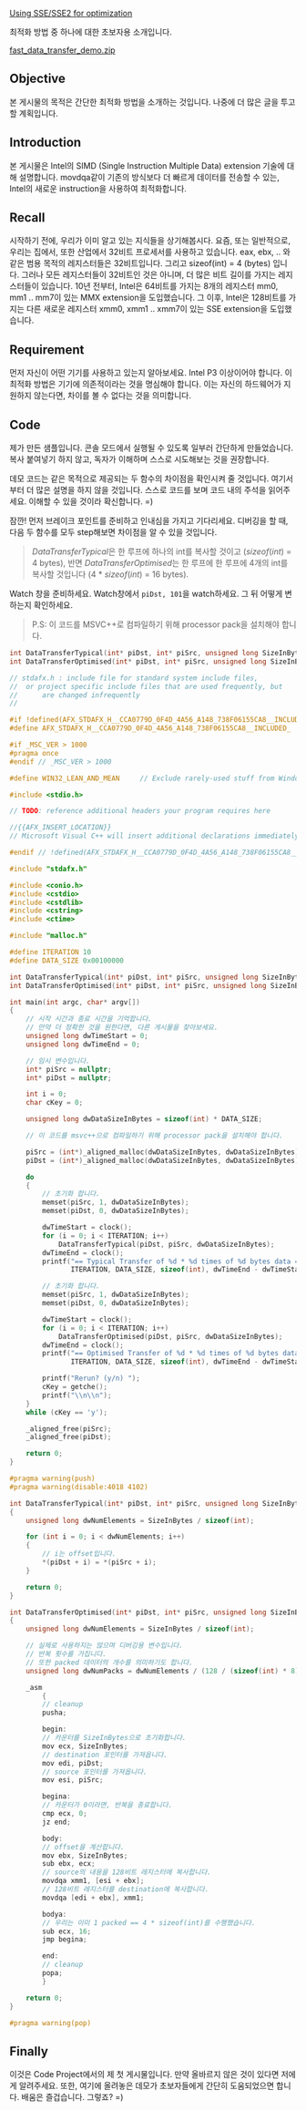[Using SSE/SSE2 for optimization](https://www.codeproject.com/Articles/8440/Using-SSE-SSE2-for-optimization)

최적화 방법 중 하나에 대한 초보자용 소개입니다.

[fast_data_transfer_demo.zip](https://s3-us-west-2.amazonaws.com/secure.notion-static.com/eba98afb-1735-4a6d-925d-066c96ace75b/fast_data_transfer_demo.zip)

## Objective

본 게시물의 목적은 간단한 최적화 방법을 소개하는 것입니다. 나중에 더 많은 글을 투고할 계획입니다.

## Introduction

본 게시물은 Intel의 SIMD (Single Instruction Multiple Data) extension 기술에 대해 설명합니다. movdqa같이 기존의 방식보다 더 빠르게 데이터를 전송할 수 있는, Intel의 새로운 instruction을 사용하여 최적화합니다.

## Recall

시작하기 전에, 우리가 이미 알고 있는 지식들을 상기해봅시다. 요즘, 또는 일반적으로, 우리는 집에서, 또한 산업에서 32비트 프로세서를 사용하고 있습니다. eax, ebx, .. 와 같은 범용 목적의 레지스터들은 32비트입니다. 그리고 sizeof(int) = 4 (bytes) 입니다. 그러나 모든 레지스터들이 32비트인 것은 아니며, 더 많은 비트 길이를 가지는 레지스터들이 있습니다. 10년 전부터, Intel은 64비트를 가지는 8개의 레지스터 mm0, mm1 .. mm7이 있는 MMX extension을 도입했습니다. 그 이후, Intel은 128비트를 가지는 다른 새로운 레지스터 xmm0, xmm1 .. xmm7이 있는 SSE extension을 도입했습니다.

## Requirement

먼저 자신이 어떤 기기를 사용하고 있는지 알아보세요. Intel P3 이상이어야 합니다. 이 최적화 방법은 기기에 의존적이라는 것을 명심해야 합니다. 이는 자신의 하드웨어가 지원하지 않는다면, 차이를 볼 수 없다는 것을 의미합니다.

## Code

제가 만든 샘플입니다. 콘솔 모드에서 실행될 수 있도록 일부러 간단하게 만들었습니다. 복사 붙여넣기 하지 않고, 독자가 이해하며 스스로 시도해보는 것을 권장합니다.

데모 코드는 같은 목적으로 제공되는 두 함수의 차이점을 확인시켜 줄 것입니다. 여기서부터 더 많은 설명을 하지 않을 것입니다. 스스로 코드를 보며 코드 내의 주석을 읽어주세요. 이해할 수 있을 것이라 확신합니다. =)

잠깐! 먼저 브레이크 포인트를 준비하고 인내심을 가지고 기다리세요. 디버깅을 할 때, 다음 두 함수를 모두 step해보면 차이점을 알 수 있을 것입니다.

> *DataTransferTypical*은 한 루프에 하나의 int를 복사할 것이고 (*sizeof*(*int*) = 4 bytes), 반면 *DataTransferOptimised*는 한 루프에 한 루프에 4개의 int를 복사할 것입니다 (4 * *sizeof*(*int*) = 16 bytes).

Watch 창을 준비하세요. Watch창에서 `piDst, 101`을 watch하세요. 그 뒤 어떻게 변하는지 확인하세요.

> P.S: 이 코드를 MSVC++로 컴파일하기 위해 processor pack을 설치해야 합니다.

```cpp
int DataTransferTypical(int* piDst, int* piSrc, unsigned long SizeInBytes);
int DataTransferOptimised(int* piDst, int* piSrc, unsigned long SizeInBytes);
```

```cpp
// stdafx.h : include file for standard system include files,
//  or project specific include files that are used frequently, but
//      are changed infrequently
//

#if !defined(AFX_STDAFX_H__CCA0779D_0F4D_4A56_A148_738F06155CA8__INCLUDED_)
#define AFX_STDAFX_H__CCA0779D_0F4D_4A56_A148_738F06155CA8__INCLUDED_

#if _MSC_VER > 1000
#pragma once
#endif // _MSC_VER > 1000

#define WIN32_LEAN_AND_MEAN		// Exclude rarely-used stuff from Windows headers

#include <stdio.h>

// TODO: reference additional headers your program requires here

//{{AFX_INSERT_LOCATION}}
// Microsoft Visual C++ will insert additional declarations immediately before the previous line.

#endif // !defined(AFX_STDAFX_H__CCA0779D_0F4D_4A56_A148_738F06155CA8__INCLUDED_)
```

```cpp
#include "stdafx.h"

#include <conio.h>
#include <cstdio>
#include <cstdlib>
#include <cstring>
#include <ctime>

#include "malloc.h"

#define ITERATION 10
#define DATA_SIZE 0x00100000

int DataTransferTypical(int* piDst, int* piSrc, unsigned long SizeInBytes);
int DataTransferOptimised(int* piDst, int* piSrc, unsigned long SizeInBytes);

int main(int argc, char* argv[])
{
	// 시작 시간과 종료 시간을 기억합니다.
	// 만약 더 정확한 것을 원한다면, 다른 게시물을 찾아보세요.
	unsigned long dwTimeStart = 0;
	unsigned long dwTimeEnd = 0;

	// 임시 변수입니다.
	int* piSrc = nullptr;
	int* piDst = nullptr;

	int i = 0;
	char cKey = 0;

	unsigned long dwDataSizeInBytes = sizeof(int) * DATA_SIZE;

	// 이 코드를 msvc++으로 컴파일하기 위해 processor pack을 설치해야 합니다.

	piSrc = (int*)_aligned_malloc(dwDataSizeInBytes, dwDataSizeInBytes);
	piDst = (int*)_aligned_malloc(dwDataSizeInBytes, dwDataSizeInBytes);

	do
	{
		// 초기화 합니다.
		memset(piSrc, 1, dwDataSizeInBytes);
		memset(piDst, 0, dwDataSizeInBytes);

		dwTimeStart = clock();
		for (i = 0; i < ITERATION; i++)
			DataTransferTypical(piDst, piSrc, dwDataSizeInBytes);
		dwTimeEnd = clock();
		printf("== Typical Transfer of %d * %d times of %d bytes data ==\\n Time Elapsed = ""% d msec\\n\\n",
		       ITERATION, DATA_SIZE, sizeof(int), dwTimeEnd - dwTimeStart);

		// 초기화 합니다.
		memset(piSrc, 1, dwDataSizeInBytes);
		memset(piDst, 0, dwDataSizeInBytes);

		dwTimeStart = clock();
		for (i = 0; i < ITERATION; i++)
			DataTransferOptimised(piDst, piSrc, dwDataSizeInBytes);
		dwTimeEnd = clock();
		printf("== Optimised Transfer of %d * %d times of %d bytes data ==\\n Time Elapsed = % d msec\\n\\n",
		       ITERATION, DATA_SIZE, sizeof(int), dwTimeEnd - dwTimeStart);

		printf("Rerun? (y/n) ");
		cKey = getche();
		printf("\\n\\n");
	}
	while (cKey == 'y');

	_aligned_free(piSrc);
	_aligned_free(piDst);

	return 0;
}

#pragma warning(push)
#pragma warning(disable:4018 4102)

int DataTransferTypical(int* piDst, int* piSrc, unsigned long SizeInBytes)
{
	unsigned long dwNumElements = SizeInBytes / sizeof(int);

	for (int i = 0; i < dwNumElements; i++)
	{
		// i는 offset입니다.
		*(piDst + i) = *(piSrc + i);
	}

	return 0;
}

int DataTransferOptimised(int* piDst, int* piSrc, unsigned long SizeInBytes)
{
	unsigned long dwNumElements = SizeInBytes / sizeof(int);

	// 실제로 사용하지는 않으며 디버깅용 변수입니다.
	// 반복 횟수를 가집니다.
	// 또한 packed 데이터의 개수를 의미하기도 합니다.
	unsigned long dwNumPacks = dwNumElements / (128 / (sizeof(int) * 8));

	_asm
		{
		// cleanup
		pusha;

		begin:
		// 카운터를 SizeInBytes으로 초기화합니다.
		mov ecx, SizeInBytes;
		// destination 포인터를 가져옵니다.
		mov edi, piDst;
		// source 포인터를 가져옵니다.
		mov esi, piSrc;

		begina:
		// 카운터가 0이라면, 반복을 종료합니다.
		cmp ecx, 0;
		jz end;

		body:
		// offset을 계산합니다.
		mov ebx, SizeInBytes;
		sub ebx, ecx;
		// source의 내용을 128비트 레지스터에 복사합니다.
		movdqa xmm1, [esi + ebx];
		// 128비트 레지스터를 destination에 복사합니다.
		movdqa [edi + ebx], xmm1;

		bodya:
		// 우리는 이미 1 packed == 4 * sizeof(int)를 수행했습니다.
		sub ecx, 16;
		jmp begina;

		end:
		// cleanup
		popa;
		}

	return 0;
}

#pragma warning(pop)
```

## Finally

이것은 Code Project에서의 제 첫 게시물입니다. 만약 올바르지 않은 것이 있다면 저에게 알려주세요. 또한, 여기에 올려놓은 데모가 초보자들에게 간단히 도움되었으면 합니다. 배움은 즐겁습니다. 그렇죠? =)